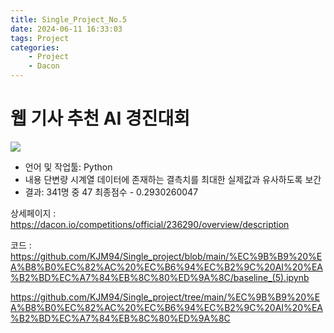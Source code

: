 ```yaml
---
title: Single_Project_No.5
date: 2024-06-11 16:33:03
tags: Project
categories:
    - Project
    - Dacon
---
```

# 웹 기사 추천 AI 경진대회

![](/image/webgi.PNG)

- 언어 및 작업툴: Python
- 내용
    단변량 시계열 데이터에 존재하는 결측치를 최대한 실제값과 유사하도록 보간
- 결과: 341명 중 47 최종점수 - 0.2930260047

상세페이지 : https://dacon.io/competitions/official/236290/overview/description

코드 : https://github.com/KJM94/Single_project/blob/main/%EC%9B%B9%20%EA%B8%B0%EC%82%AC%20%EC%B6%94%EC%B2%9C%20AI%20%EA%B2%BD%EC%A7%84%EB%8C%80%ED%9A%8C/baseline_(5).ipynb

https://github.com/KJM94/Single_project/tree/main/%EC%9B%B9%20%EA%B8%B0%EC%82%AC%20%EC%B6%94%EC%B2%9C%20AI%20%EA%B2%BD%EC%A7%84%EB%8C%80%ED%9A%8C